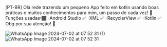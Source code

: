 [PT-BR]
Olá rede trazendo um pequeno App feito em kotlin usando boas práticas e muitos conhecimentos para mim, um passo de cada vez! 🥇
Funções usadas👇🏾
-Android Studio ✅
-XML ✅
-RecyclerView ✅
-Kotlin ✅
Obg por sua atenção! 🎈

![WhatsApp Image 2024-07-02 at 07 52 31 (1)](https://github.com/Lucio-Gabriel/App-FrontEnd/assets/129960209/aa48ec3b-a973-4494-aa58-62d9a28c9b24)
![WhatsApp Image 2024-07-02 at 07 52 31](https://github.com/Lucio-Gabriel/App-FrontEnd/assets/129960209/1de174f8-2a8b-48d3-b7b1-47c1e6e19d2b)
